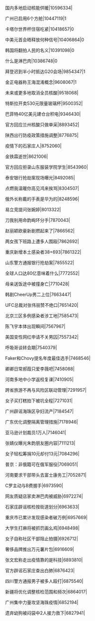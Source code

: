 国内多地启动核能供暖|10596334|

广州已启用6个方舱|10447119|1

卡塔尔世界杯住宿吃紧|10418657|0

中美元首会晤释放何种信号|10406864|0

韩国将翻拍人民的名义|10391098|0

什么是淋巴肉|10386748|0

拜登迟到半小时抵达G20会场|9854347|1

金正电器称王海混淆概念|9608067|1

未来或更多地取消全员核酸|9518068|

特斯拉开卖530元限量玻璃杯|9500352|

巴菲特40亿美元建仓台积电|9346430|

官方回应兰州核酸只做单采|8893452|

陕西出行防疫政策措施调整|8776875|

疫情下的石家庄人|8752060|

金铁霖逝世|8621006|

官方回应拒录山东服装学院学生|8543960|

泰安银行抢劫案现场曝光|8492085|

点燃我温暖你高见鸿来挨骂|8304507|

俄外长称戴的手表是华为的|8248596|

易立竞提问张婉婷|8013322|

刀我别用命韵峋环分手|7870043|

赵丽颖欧豪新剧燃起来了|7866562|

两女孩下班路上遭多人围殴|7862692|

重庆新增本土感染者38+693|7861322|

山东警方通报银行抢劫案|7855522|

全球人口达80亿意味着什么|7772552|

母亲送饭途中被撞身亡|7710428|

韩剧CheerUp男二上位|7663447|

UFC总裁对张伟丽赞不绝口|7651420|

北京三区多例感染者涉工地|7585473|

陈飞宇本体出现瞬间|7567967|

美国变性网红申请不关男囚|7557342|

呼吸哥谈转会期|7540379|

Faker和Chovy提名年度最佳选手|7468546|

卿卿日常郝葭只爱李薇吧|7458088|

河南多地中小学返校复课|7410905|

跨省旅游不再与风险区联动管理|7291957|

女子买打糕拍下被坑全程|7271031|

广州辟谣海珠区孕妇流产|7184547|

广东优化调整隔离管理措施|7178946|

亚马逊计划裁员1万人|7146041|

张婧仪曝光朱韵朋友圈内容|7111213|

女子轻松筹捐10元却付13元|7084296|

普京：非俄籍可在俄军服役|7069051|

河南要求干部带头去富士康务工|7052871|

C罗主动与B费握手|6973590|

网友质疑店家卖淋巴肉被威胁|6972274|

石家庄辟谣核检按街道划分|6963633|

重庆市已累计发现感染者破万例|6957669|

大学生打麻将被抓罚画幺鸡|6948498|

女子自称社区干部阻止拍摄|6926712|

奢侈品牌推出万元薯片包|6916609|

张文宏称走出疫情靠的是科技|6893810|

官方辟谣石家庄查出白肺|6876423|

四川警方通报男子被多人殴打|6875540|

新疆将优化调整核检范围和频次|6864017|

广州集中力量攻坚海珠疫情|6852194|

遗弃幼狗被闷袋中2人接力救下|6827941|

